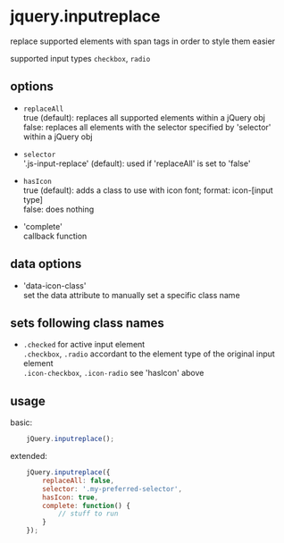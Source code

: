 jquery.inputreplace
===================

replace supported elements with span tags in order to style them easier

supported input types `checkbox`, `radio`

## options

*	`replaceAll`<br>
	true (default): replaces all supported elements within a jQuery obj<br/>
	false: replaces all elements with the selector specified by 'selector' within a jQuery obj

*	`selector`<br>
	'.js-input-replace' (default): used if 'replaceAll' is set to 'false'

*	`hasIcon`<br>
	true (default): adds a class to use with icon font; format: icon-[input type]<br/>
	false: does nothing

*	'complete'<br>
	callback function

## data options

*	'data-icon-class'<br/>
	set the data attribute to manually set a specific class name

## sets following class names

*	`.checked` for active input element<br/>
	`.checkbox`, `.radio` accordant to the element type of the original input element<br/>
	`.icon-checkbox`, `.icon-radio` see 'hasIcon' above

## usage

basic:

```js
	jQuery.inputreplace();
```

extended:

```js
	jQuery.inputreplace({
		replaceAll: false,
		selector: '.my-preferred-selector',
		hasIcon: true,
		complete: function() {
			// stuff to run
		}
	});
```
